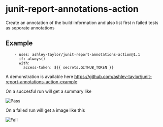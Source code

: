 # junit-report-annotations-action
Create an annotation of the build information and also list first n failed tests as seporate annotations

## Example
```
    - uses: ashley-taylor/junit-report-annotations-action@1.1
      if: always()
      with:
        access-token: ${{ secrets.GITHUB_TOKEN }}
``` 
   
A demonstration is available here
https://github.com/ashley-taylor/junit-report-annotations-action-example

On a succesful run will get a summary like

![Pass](/../images/pass.png?raw=true "Pass")

On a failed run will get a image like this

![Fail](/../images/fail.png?raw=true "Fail")
